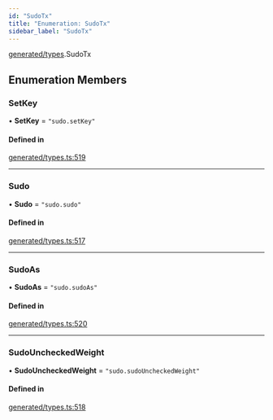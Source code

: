 ```yaml
---
id: "SudoTx"
title: "Enumeration: SudoTx"
sidebar_label: "SudoTx"
---
```


[generated/types](../../../../modules/Generated/Types/Types.md).SudoTx

## Enumeration Members

### SetKey

• **SetKey** = ``"sudo.setKey"``

#### Defined in

[generated/types.ts:519](https://github.com/PolymeshAssociation/polymesh-sdk/blob/c8da9dfce/src/generated/types.ts#L519)

___

### Sudo

• **Sudo** = ``"sudo.sudo"``

#### Defined in

[generated/types.ts:517](https://github.com/PolymeshAssociation/polymesh-sdk/blob/c8da9dfce/src/generated/types.ts#L517)

___

### SudoAs

• **SudoAs** = ``"sudo.sudoAs"``

#### Defined in

[generated/types.ts:520](https://github.com/PolymeshAssociation/polymesh-sdk/blob/c8da9dfce/src/generated/types.ts#L520)

___

### SudoUncheckedWeight

• **SudoUncheckedWeight** = ``"sudo.sudoUncheckedWeight"``

#### Defined in

[generated/types.ts:518](https://github.com/PolymeshAssociation/polymesh-sdk/blob/c8da9dfce/src/generated/types.ts#L518)
